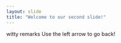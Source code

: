 ```yaml
---
layout: slide
title: "Welcome to our second slide!"
---
```

witty remarks
Use the left arrow to go back!

